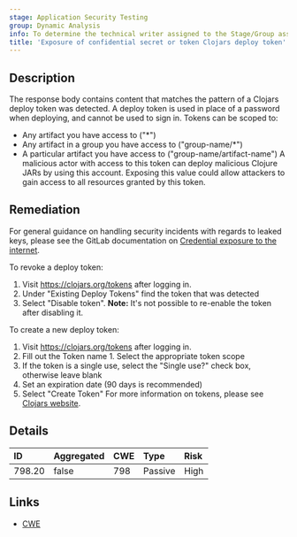 ```yaml
---
stage: Application Security Testing
group: Dynamic Analysis
info: To determine the technical writer assigned to the Stage/Group associated with this page, see https://handbook.gitlab.com/handbook/product/ux/technical-writing/#assignments
title: 'Exposure of confidential secret or token Clojars deploy token'
---
```


## Description

The response body contains content that matches the pattern of a Clojars deploy token was detected. A deploy token is used in place of a password when deploying, and cannot be used to sign in. Tokens can be scoped to:

- Any artifact you have access to ("*")
- Any artifact in a group you have access to ("group-name/*")
- A particular artifact you have access to ("group-name/artifact-name") A malicious actor with access to this token can deploy malicious Clojure JARs by using this account.
Exposing this value could allow attackers to gain access to all resources granted by this token.

## Remediation

For general guidance on handling security incidents with regards to leaked keys, please see the GitLab documentation on [Credential exposure to the internet](../../../../../security/responding_to_security_incidents.md#credential-exposure-to-public-internet).

To revoke a deploy token:

1. Visit <https://clojars.org/tokens> after logging in.
1. Under "Existing Deploy Tokens" find the token that was detected
1. Select "Disable token". **Note:** It's not possible to re-enable the token after disabling it.

To create a new deploy token:

1. Visit <https://clojars.org/tokens> after logging in.
1. Fill out the Token name 1. Select the appropriate token scope
1. If the token is a single use, select the "Single use?" check box, otherwise leave blank
1. Set an expiration date (90 days is recommended)
1. Select "Create Token" For more information on tokens, please see [Clojars website](https://github.com/clojars/clojars-web/wiki/Deploy-Tokens).

## Details

| ID | Aggregated | CWE | Type | Risk |
|:---|:-----------|:----|:-----|:-----|
| 798.20 | false | 798 | Passive | High |

## Links

- [CWE](https://cwe.mitre.org/data/definitions/798.html)
